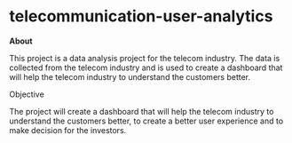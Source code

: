 # telecommunication-user-analytics

**About**

This project is a data analysis project for the telecom industry. The data is collected from the telecom industry and is used to create a dashboard that will help the telecom industry to understand the customers better. 

Objective

The project will create a dashboard that will help the telecom industry to understand the customers better, to create a better user experience and to make decision for the investors.
